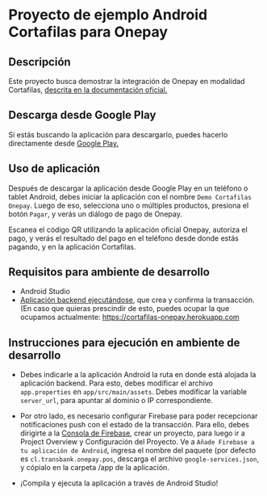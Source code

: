 # Proyecto de ejemplo Android Cortafilas para Onepay

## Descripción

Este proyecto busca demostrar la integración de Onepay en modalidad Cortafilas, [descrita en la documentación oficial.](https://www.transbankdevelopers.cl/documentacion/onepay#integracion-cortafila)

## Descarga desde Google Play

Si estás buscando la aplicación para descargarlo, puedes hacerlo directamente desde [Google Play.]( 
https://play.google.com/store/apps/details?id=cl.transbank.onepay.pos)

## Uso de aplicación

Después de descargar la aplicación desde Google Play en un teléfono o tablet Android, debes iniciar la aplicación con el nombre `Demo Cortafilas Onepay`. Luego de eso, selecciona uno o múltiples productos, presiona el botón `Pagar`, y verás un diálogo de pago de Onepay. 

Escanea el código QR utilizando la aplicación oficial Onepay, autoriza el pago, y verás el resultado del pago en el teléfono desde donde estás pagando, y en la aplicación Cortafilas.

## Requisitos para ambiente de desarrollo

- Android Studio
- [Aplicación backend ejecutándose](https://github.com/TransbankDevelopers/transbank-example-cortafilas-backend-onepay), que crea y confirma la transacción. (En caso que quieras prescindir de esto, puedes ocupar la que ocupamos actualmente: https://cortafilas-onepay.herokuapp.com

## Instrucciones para ejecución en ambiente de desarrollo

- Debes indicarle a la aplicación Android la ruta en donde está alojada la aplicación backend. Para esto, debes modificar el archivo `app.properties` en `app/src/main/assets`. Debes modificar la variable `server_url`, para apuntar al dominio o IP correspondiente.

- Por otro lado, es necesario configurar Firebase para poder recepcionar notificaciones push con el estado de la transacción. Para ello, debes dirigirte a la [Consola de Firebase](https://console.firebase.google.com), crear un proyecto, para luego ir a Project Overview y Configuración del Proyecto. Ve a `Añade Firebase a tu aplicación de Android`, ingresa el nombre del paquete (por defecto es `cl.transbank.onepay.pos`, descarga el archivo `google-services.json`, y cópialo en la carpeta /app de la aplicación.

- ¡Compila y ejecuta la aplicación a través de Android Studio!
